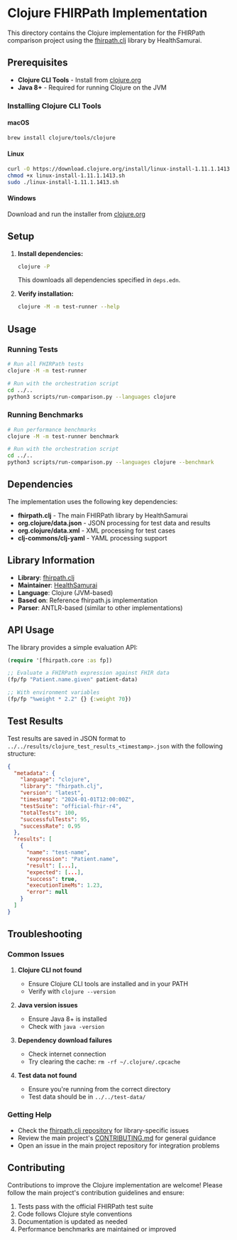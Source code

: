 # Clojure FHIRPath Implementation

This directory contains the Clojure implementation for the FHIRPath comparison project using the [fhirpath.clj](https://github.com/HealthSamurai/fhirpath.clj) library by HealthSamurai.

## Prerequisites

- **Clojure CLI Tools** - Install from [clojure.org](https://clojure.org/guides/getting_started)
- **Java 8+** - Required for running Clojure on the JVM

### Installing Clojure CLI Tools

#### macOS
```bash
brew install clojure/tools/clojure
```

#### Linux
```bash
curl -O https://download.clojure.org/install/linux-install-1.11.1.1413.sh
chmod +x linux-install-1.11.1.1413.sh
sudo ./linux-install-1.11.1.1413.sh
```

#### Windows
Download and run the installer from [clojure.org](https://clojure.org/guides/getting_started#_installation_on_windows)

## Setup

1. **Install dependencies:**
   ```bash
   clojure -P
   ```
   This downloads all dependencies specified in `deps.edn`.

2. **Verify installation:**
   ```bash
   clojure -M -m test-runner --help
   ```

## Usage

### Running Tests
```bash
# Run all FHIRPath tests
clojure -M -m test-runner

# Run with the orchestration script
cd ../..
python3 scripts/run-comparison.py --languages clojure
```

### Running Benchmarks
```bash
# Run performance benchmarks
clojure -M -m test-runner benchmark

# Run with the orchestration script
cd ../..
python3 scripts/run-comparison.py --languages clojure --benchmark
```

## Dependencies

The implementation uses the following key dependencies:

- **fhirpath.clj** - The main FHIRPath library by HealthSamurai
- **org.clojure/data.json** - JSON processing for test data and results
- **org.clojure/data.xml** - XML processing for test cases
- **clj-commons/clj-yaml** - YAML processing support

## Library Information

- **Library**: [fhirpath.clj](https://github.com/HealthSamurai/fhirpath.clj)
- **Maintainer**: [HealthSamurai](https://www.health-samurai.io/)
- **Language**: Clojure (JVM-based)
- **Based on**: Reference fhirpath.js implementation
- **Parser**: ANTLR-based (similar to other implementations)

## API Usage

The library provides a simple evaluation API:

```clojure
(require '[fhirpath.core :as fp])

;; Evaluate a FHIRPath expression against FHIR data
(fp/fp "Patient.name.given" patient-data)

;; With environment variables
(fp/fp "%weight * 2.2" {} {:weight 70})
```

## Test Results

Test results are saved in JSON format to `../../results/clojure_test_results_<timestamp>.json` with the following structure:

```json
{
  "metadata": {
    "language": "clojure",
    "library": "fhirpath.clj",
    "version": "latest",
    "timestamp": "2024-01-01T12:00:00Z",
    "testSuite": "official-fhir-r4",
    "totalTests": 100,
    "successfulTests": 95,
    "successRate": 0.95
  },
  "results": [
    {
      "name": "test-name",
      "expression": "Patient.name",
      "result": [...],
      "expected": [...],
      "success": true,
      "executionTimeMs": 1.23,
      "error": null
    }
  ]
}
```

## Troubleshooting

### Common Issues

1. **Clojure CLI not found**
   - Ensure Clojure CLI tools are installed and in your PATH
   - Verify with `clojure --version`

2. **Java version issues**
   - Ensure Java 8+ is installed
   - Check with `java -version`

3. **Dependency download failures**
   - Check internet connection
   - Try clearing the cache: `rm -rf ~/.clojure/.cpcache`

4. **Test data not found**
   - Ensure you're running from the correct directory
   - Test data should be in `../../test-data/`

### Getting Help

- Check the [fhirpath.clj repository](https://github.com/HealthSamurai/fhirpath.clj) for library-specific issues
- Review the main project's [CONTRIBUTING.md](../../CONTRIBUTING.md) for general guidance
- Open an issue in the main project repository for integration problems

## Contributing

Contributions to improve the Clojure implementation are welcome! Please follow the main project's contribution guidelines and ensure:

1. Tests pass with the official FHIRPath test suite
2. Code follows Clojure style conventions
3. Documentation is updated as needed
4. Performance benchmarks are maintained or improved
